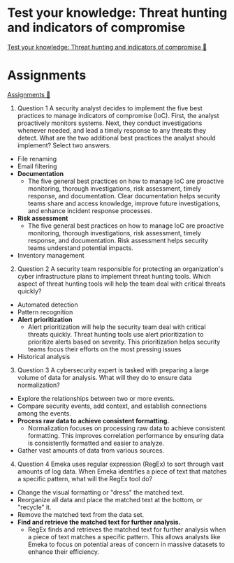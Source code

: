 # Test your knowledge: Threat hunting and indicators of compromise

[Test your knowledge: Threat hunting and indicators of compromise 🔗](https://www.coursera.org/learn/detect-respond-and-recover-from-cloud-cybersecurity-attacks/assignment-submission/exawO/test-your-knowledge-threat-hunting-and-indicators-of-compromise)

# Assignments

[Assignments 🔗](https://www.coursera.org/learn/detect-respond-and-recover-from-cloud-cybersecurity-attacks/assignment-submission/exawO/test-your-knowledge-threat-hunting-and-indicators-of-compromise/attempt)

1.  Question 1
    A security analyst decides to implement the five best practices to manage indicators of compromise (IoC). First, the analyst proactively monitors systems. Next, they conduct investigations whenever needed, and lead a timely response to any threats they detect. What are the two additional best practices the analyst should implement? Select two answers.

- File renaming
- Email filtering
- **Documentation**
  - The five general best practices on how to manage IoC are proactive monitoring, thorough investigations, risk assessment, timely response, and documentation. Clear documentation helps security teams share and access knowledge, improve future investigations, and enhance incident response processes.
- **Risk assessment**
  - The five general best practices on how to manage IoC are proactive monitoring, thorough investigations, risk assessment, timely response, and documentation. Risk assessment helps security teams understand potential impacts.
- Inventory management

2. Question 2
   A security team responsible for protecting an organization's cyber infrastructure plans to implement threat hunting tools. Which aspect of threat hunting tools will help the team deal with critical threats quickly?

- Automated detection
- Pattern recognition
- **Alert prioritization**
  - Alert prioritization will help the security team deal with critical threats quickly. Threat hunting tools use alert prioritization to prioritize alerts based on severity. This prioritization helps security teams focus their efforts on the most pressing issues
- Historical analysis

3. Question 3
   A cybersecurity expert is tasked with preparing a large volume of data for analysis. What will they do to ensure data normalization?

- Explore the relationships between two or more events.
- Compare security events, add context, and establish connections among the events.
- **Process raw data to achieve consistent formatting.**
  - Normalization focuses on processing raw data to achieve consistent formatting. This improves correlation performance by ensuring data is consistently formatted and easier to analyze.
- Gather vast amounts of data from various sources.

4. Question 4
   Emeka uses regular expression (RegEx) to sort through vast amounts of log data. When Emeka identifies a piece of text that matches a specific pattern, what will the RegEx tool do?

- Change the visual formatting or "dress" the matched text.
- Reorganize all data and place the matched text at the bottom, or "recycle" it.
- Remove the matched text from the data set.
- **Find and retrieve the matched text for further analysis.**
  - RegEx finds and retrieves the matched text for further analysis when a piece of text matches a specific pattern. This allows analysts like Emeka to focus on potential areas of concern in massive datasets to enhance their efficiency.
